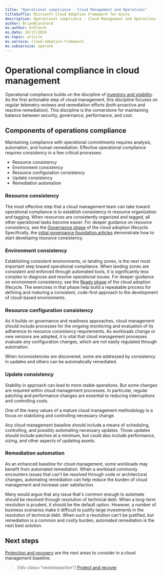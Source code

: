 ```yaml
---
title: "Operational compliance - Cloud Management and Operations"
titleSuffix: Microsoft Cloud Adoption Framework for Azure
description: Operational compliance - Cloud Management and Operations
author: BrianBlanchard
ms.author: brblanch
ms.date: 10/17/2019
ms.topic: article
ms.service: cloud-adoption-framework
ms.subservice: operate
---
```


# Operational compliance in cloud management

Operational compliance builds on the discipline of [inventory and visibility](./inventory.md). As the first actionable step of cloud management, this discipline focuses on regular telemetry reviews and remediation efforts (both proactive and reactive remediation). This discipline is the cornerstone for maintaining balance between security, governance, performance, and cost.

## Components of operations compliance

Maintaining compliance with operational commitments requires analysis, automation, and human remediation. Effective operational compliance requires consistency in a few critical processes:

- Resource consistency
- Environment consistency
- Resource configuration consistency
- Update consistency
- Remediation automation

### Resource consistency

The most effective step that a cloud management team can take toward operational compliance is to establish consistency in resource organization and tagging. When resources are consistently organized and tagged, all other operational tasks become easier. For deeper guidance on resource consistency, see the [Governance phase](../../govern/index.md) of the cloud adoption lifecycle. Specifically, the [initial governance foundation articles](../../govern/initial-foundation.md) demonstrate how to start developing resource consistency.

### Environment consistency

Establishing consistent environments, or landing zones, is the next most important step toward operational compliance. When landing zones are consistent and enforced through automated tools, it is significantly less complex to diagnose and resolve operational issues. For deeper guidance on environment consistency, see the [Ready phase](../../ready/index.md) of the cloud adoption lifecycle. The exercises in that phase help build a repeatable process for defining and maturing a consistent, code-first approach to the development of cloud-based environments.

### Resource configuration consistency

As it builds on governance and readiness approaches, cloud management should include processes for the ongoing monitoring and evaluation of its adherence to resource consistency requirements. As workloads change or new versions are adopted, it is vital that cloud management processes evaluate any configuration changes, which are not easily regulated through automation.

When inconsistencies are discovered, some are addressed by consistency in updates and others can be automatically remediated.

### Update consistency

Stability in approach can lead to more stable operations. But some changes are required within cloud management processes. In particular, regular patching and performance changes are essential to reducing interruptions and controlling costs.

One of the many values of a mature cloud management methodology is a focus on stabilizing and controlling necessary change.

Any cloud management baseline should include a means of scheduling, controlling, and possibly automating necessary updates. Those updates should include patches at a minimum, but could also include performance, sizing, and other aspects of updating assets.

### Remediation automation

As an enhanced baseline for cloud management, some workloads may benefit from automated remediation. When a workload commonly encounters issues that can't be resolved through code or architectural changes, automating remediation can help reduce the burden of cloud management and increase user satisfaction.

Many would argue that any issue that's common enough to automate should be resolved through resolution of technical debt. When a long-term resolution is prudent, it should be the default option. However, a number of business scenarios make it difficult to justify large investments in the resolution of technical debt. When such a resolution can't be justified, but remediation is a common and costly burden, automated remediation is the next best solution.

## Next steps

[Protection and recovery](./protect.md) are the next areas to consider in a cloud management baseline.

> [!div class="nextstepaction"]
> [Protect and recover](./protect.md)
